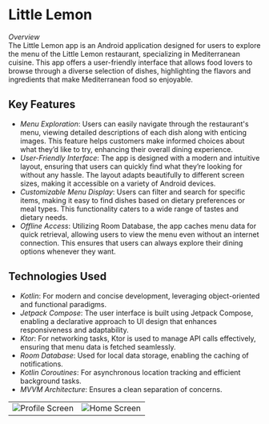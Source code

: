 # Little Lemon

*Overview*  
The Little Lemon app is an Android application designed for users to explore the menu of the Little Lemon restaurant, specializing in Mediterranean cuisine. This app offers a user-friendly interface that allows food lovers to browse through a diverse selection of dishes, highlighting the flavors and ingredients that make Mediterranean food so enjoyable.

## Key Features
- *Menu Exploration*: Users can easily navigate through the restaurant's menu, viewing detailed descriptions of each dish along with enticing images. This feature helps customers make informed choices about what they’d like to try, enhancing their overall dining experience.
- *User-Friendly Interface*: The app is designed with a modern and intuitive layout, ensuring that users can quickly find what they’re looking for without any hassle. The layout adapts beautifully to different screen sizes, making it accessible on a variety of Android devices.
- *Customizable Menu Display*: Users can filter and search for specific items, making it easy to find dishes based on dietary preferences or meal types. This functionality caters to a wide range of tastes and dietary needs.
- *Offline Access*: Utilizing Room Database, the app caches menu data for quick retrieval, allowing users to view the menu even without an internet connection. This ensures that users can always explore their dining options whenever they want.

## Technologies Used
- *Kotlin*: For modern and concise development, leveraging object-oriented and functional paradigms.
- *Jetpack Compose*: The user interface is built using Jetpack Compose, enabling a declarative approach to UI design that enhances responsiveness and adaptability.
- *Ktor*: For networking tasks, Ktor is used to manage API calls effectively, ensuring that menu data is fetched seamlessly.
- *Room Database*: Used for local data storage, enabling the caching of notifications.
- *Kotlin Coroutines*: For asynchronous location tracking and efficient background tasks.
- *MVVM Architecture*: Ensures a clean separation of concerns.




|  |  |
|----------------------------|-------------------------------|
| ![Profile Screen](https://github.com/user-attachments/assets/481d2089-3517-421b-8c17-f206e6c76b5f) | ![Home Screen](https://github.com/user-attachments/assets/1e273b43-3b6e-428d-b059-df5967b93539) |
